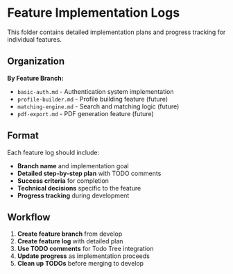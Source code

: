 # Feature Implementation Logs

This folder contains detailed implementation plans and progress tracking for individual features.

## Organization

**By Feature Branch:**
- `basic-auth.md` - Authentication system implementation
- `profile-builder.md` - Profile building feature (future)
- `matching-engine.md` - Search and matching logic (future)
- `pdf-export.md` - PDF generation feature (future)

## Format

Each feature log should include:
- **Branch name** and implementation goal
- **Detailed step-by-step plan** with TODO comments
- **Success criteria** for completion
- **Technical decisions** specific to the feature
- **Progress tracking** during development

## Workflow

1. **Create feature branch** from develop
2. **Create feature log** with detailed plan
3. **Use TODO comments** for Todo Tree integration
4. **Update progress** as implementation proceeds
5. **Clean up TODOs** before merging to develop